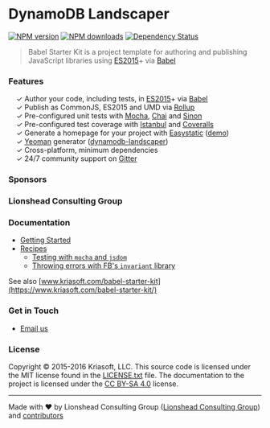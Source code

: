 # DynamoDB Landscaper


[![NPM version](http://img.shields.io/npm/v/dynamodb-landscaper.svg?style=flat-square)](https://www.npmjs.com/package/dynamodb-landscaper)
[![NPM downloads](http://img.shields.io/npm/dm/dynamodb-landscaper.svg?style=flat-square)](https://www.npmjs.com/package/dynamodb-landscaper)
[![Dependency Status](http://img.shields.io/david/dev/Lionshead-io/dynamodb-gardener.svg?style=flat-square)](https://david-dm.org/Lionshead-io/dynamodb-gardener#info=devDependencies)

> Babel Starter Kit is a project template for authoring and publishing JavaScript libraries using
> [ES2015](https://babeljs.io/docs/learn-es2015/)+ via [Babel](https://babeljs.io/)


### Features

&nbsp; &nbsp; ✓ Author your code, including tests, in [ES2015](https://babeljs.io/docs/learn-es2015/)+ via [Babel](http://babeljs.io/)<br>
&nbsp; &nbsp; ✓ Publish as CommonJS, ES2015 and UMD via [Rollup](http://rollupjs.org/)<br>
&nbsp; &nbsp; ✓ Pre-configured unit tests with [Mocha](http://mochajs.org/), [Chai](http://chaijs.com/) and [Sinon](http://sinonjs.org/)<br>
&nbsp; &nbsp; ✓ Pre-configured test coverage with [Istanbul](https://github.com/gotwarlost/istanbul) and [Coveralls](https://coveralls.io/)<br>
&nbsp; &nbsp; ✓ Generate a homepage for your project with [Easystatic](https://easystatic.com) ([demo](http://www.kriasoft.com/babel-starter-kit/))<br>
&nbsp; &nbsp; ✓ [Yeoman](http://yeoman.io/) generator ([dynamodb-landscaper](https://github.com/kriasoft/babel-starter-kit/tree/yeoman-generator))<br>
&nbsp; &nbsp; ✓ Cross-platform, minimum dependencies<br>
&nbsp; &nbsp; ✓ 24/7 community support on [Gitter](https://gitter.im/kriasoft/babel-starter-kit)<br>


### Sponsors

### Lionshead Consulting Group

### Documentation

* [Getting Started](docs/getting-started.md)
* [Recipes](docs/recipes)
  * [Testing with <code>mocha</code> and <code>jsdom</code>](docs/recipes/testing-with-mocha-and-jsdom.md)
  * [Throwing errors with FB's <code>invariant</code> library](docs/recipes/throwing-errors-with-fbjs-invariant.md)

See also [www.kriasoft.com/babel-starter-kit](https://www.kriasoft.com/babel-starter-kit/)


### Get in Touch

* [Email us](https://github.com/Lionshead-io)


### License

Copyright © 2015-2016 Kriasoft, LLC. This source code is licensed under the MIT license found in
the [LICENSE.txt](https://github.com/kriasoft/react-starter-kit/blob/master/LICENSE.txt) file.
The documentation to the project is licensed under the [CC BY-SA 4.0](http://creativecommons.org/licenses/by-sa/4.0/)
license.


---
Made with ♥ by Lionshead Consulting Group ([Lionshead Consulting Group](https://github.com/Lionshead-io)) and [contributors](https://github.com/Lionshead-io/dynamodb-gardener/graphs/contributors)
